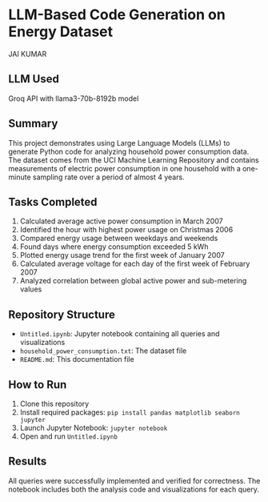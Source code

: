 # LLM-Based Code Generation on Energy Dataset

JAI KUMAR

## LLM Used
Groq API with llama3-70b-8192b model

## Summary

This project demonstrates using Large Language Models (LLMs) to generate Python code for analyzing household power consumption data. The dataset comes from the UCI Machine Learning Repository and contains measurements of electric power consumption in one household with a one-minute sampling rate over a period of almost 4 years.

## Tasks Completed

1. Calculated average active power consumption in March 2007
2. Identified the hour with highest power usage on Christmas 2006
3. Compared energy usage between weekdays and weekends
4. Found days where energy consumption exceeded 5 kWh
5. Plotted energy usage trend for the first week of January 2007
6. Calculated average voltage for each day of the first week of February 2007
7. Analyzed correlation between global active power and sub-metering values

## Repository Structure

- `Untitled.ipynb`: Jupyter notebook containing all queries and visualizations
- `household_power_consumption.txt`: The dataset file
- `README.md`: This documentation file

## How to Run

1. Clone this repository
2. Install required packages: `pip install pandas matplotlib seaborn jupyter`
3. Launch Jupyter Notebook: `jupyter notebook`
4. Open and run `Untitled.ipynb`

## Results

All queries were successfully implemented and verified for correctness. The notebook includes both the analysis code and visualizations for each query.
